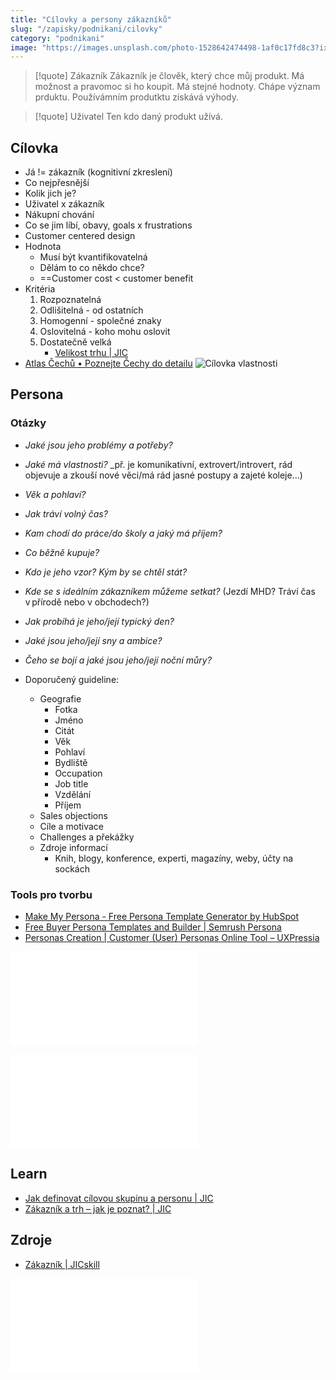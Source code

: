 ```yaml
---
title: "Cílovky a persony zákazníků"
slug: "/zapisky/podnikani/cilovky"
category: "podnikani"
image: "https://images.unsplash.com/photo-1528642474498-1af0c17fd8c3?ixlib=rb-1.2.1&ixid=MnwxMjA3fDB8MHxwaG90by1wYWdlfHx8fGVufDB8fHx8&auto=format&fit=crop&w=1169&q=80"
---
```


> [!quote] Zákazník
> Zákazník je člověk, který chce můj produkt. Má možnost a pravomoc si ho koupit. Má stejné hodnoty. Chápe význam prduktu.  Používámním produtktu získává výhody.

> [!quote] Uživatel
> Ten kdo daný produkt užívá.

## Cílovka
- Já != zákazník (kognitivní zkreslení)
- Co nejpřesnější
- Kolik jich je?
- Uživatel x zákazník
- Nákupní chování
- Co se jim líbí, obavy, goals x frustrations
- Customer centered design
- Hodnota
	- Musí být kvantifikovatelná
	- Dělám to co někdo chce?
	- ==Customer cost < customer benefit
- Kritéria
	1. Rozpoznatelná
	2. Odlišitelná - od ostatních
	3. Homogenní - společné znaky
	4. Oslovitelná - koho mohu oslovit
	5. Dostatečně velká
		- [Velikost trhu | JIC](https://www.jic.cz/magazin/dobrodruzna-vyprava-smer-trh/)
- [Atlas Čechů • Poznejte Čechy do detailu](https://atlascechu.cz/)
![Cílovka vlastnosti](../@Assets/Podnikání/cilovka/Images/Cílovka_vlastnosti.jpg)
## Persona
### Otázky
- *Jaké jsou jeho problémy a potřeby?*
- *Jaké má vlastnosti?* _př. je komunikativní, extrovert/introvert, rád objevuje a zkouší nové věci/má rád jasné postupy a zajeté koleje…)
- *Věk a pohlaví?*
- *Jak tráví volný čas?*
- *Kam chodí do práce/do školy a jaký má příjem?* 
- *Co běžně kupuje?* 
- *Kdo je jeho vzor? Kým by se chtěl stát?*
- *Kde se s ideálním zákazníkem můžeme setkat?* (Jezdí MHD? Tráví čas v přírodě
nebo v obchodech?)
- *Jak probíhá je jeho/její typický den?* 
- *Jaké jsou jeho/její sny a ambice?*
- *Čeho se bojí a jaké jsou jeho/její noční můry?*

- Doporučený guideline:
	- Geografie
		- Fotka
		- Jméno
		- Citát
		- Věk
		- Pohlaví
		- Bydliště
		- Occupation
		- Job title
		- Vzdělání
		- Příjem
	- Sales objections
	- Cíle a motivace
	- Challenges a překážky
	- Zdroje informací
		- Knih, blogy, konference, experti, magazíny, weby, účty na sockách
### Tools pro tvorbu
- [Make My Persona - Free Persona Template Generator by HubSpot](https://www.hubspot.com/make-my-persona)
- [Free Buyer Persona Templates and Builder | Semrush Persona](https://www.semrush.com/persona/)
- [Personas Creation | Customer (User) Personas Online Tool – UXPressia](https://uxpressia.com/personas-online-tool)

![JIC 2](../@Assets/Podnikání/cilovka/Prezentace/JIC_2.pdf)

![JIC](../@Assets/Podnikání/cilovka/Prezentace/JIC.pdf)

## Learn
- [Jak definovat cílovou skupinu a personu | JIC](https://www.jic.cz/magazin/jicblog-jak-definovat-cilovou-skupinu-a-personu/)
- [Zákazník a trh – jak je poznat? | JIC](https://www.jic.cz/magazin/jicblog-zakaznik-a-trh-proc-je-musite-perfektne-znat/)
## Zdroje
- [Zákazník | JICskill](https://skill.jic.cz/lekce/lekce-3/)

![JIC_WL](../@Assets/Podnikání/cilovka/Prezentace/JIC_WL.pdf)